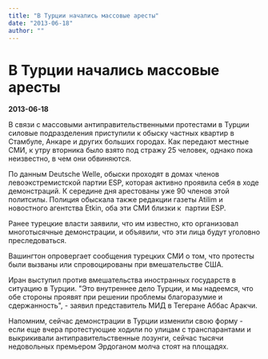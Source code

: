 ```yaml
---
title: "В Турции начались массовые аресты"
date: "2013-06-18"
author: ""
---
```


# В Турции начались массовые аресты

**2013-06-18** 

В связи с массовыми антиправительственными протестами в Турции силовые подразделения приступили к обыску частных квартир в Стамбуле, Анкаре и других больших городах. Как передают местные СМИ, к утру вторника было взято под стражу 25 человек, однако пока неизвестно, в чем они обвиняются.

По данным Deutsche Welle, обыски проходят в домах членов левоэкстремистской партии ESP, которая активно проявила себя в ходе демонстраций. К середине дня арестованы уже 90 членов этой политсилы. Полиция обыскала также редакции газеты Atilim и новостного агентства Etkin, оба эти СМИ близки к  партии ESP.

Ранее турецкие власти заявили, что им известно, кто организовал многотысячные демонстрации, и объявили, что эти лица будут уголовно преследоваться.

Вашингтон опровергает сообщения турецких СМИ о том, что протесты были вызваны или спровоцированы при вмешательстве США.

Иран выступил против вмешательства иностранных государств в ситуацию в Турции. "Это внутреннее дело Турции, и мы надеемся, что обе стороны проявят при решении проблемы благоразумие и сдержанность", - заявил представитель МИД в Тегеране Аббас Аракчи.

Напомним, сейчас демонстрации в Турции изменили свою форму - если еще вчера протестующие ходили по улицам с транспарантами и выкрикивали антиправительственные лозунги, сейчас тысячи недовольных премьером Эрдоганом молча стоят на площадях.